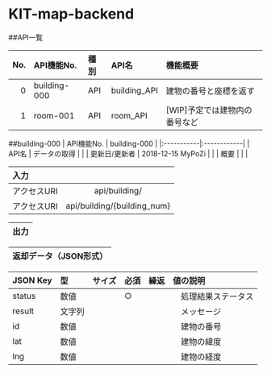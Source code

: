 # KIT-map-backend

##API一覧


| No. | API機能No. | 種別 | API名 | 機能概要 |
|-----------:|:-----------|:-----------|:-----------|:-----------|
| 0 | building-000| API | building_API | 建物の番号と座標を返す　|
| 1 | room-001 | API | room_API | [WIP]予定では建物内の番号など　|

##building-000
| API機能No. | building-000 |
|:-----------|:------------|
| API名 | データの取得 | |
| 更新日/更新者 | 2018-12-15 MyPoZi | |
| 概要       | | |


| 入力     | |
|:-----------|:-----------:|
| アクセスURI | api/building/ |
| アクセスURI | api/building/{building_num} |

| 出力     |
|:-----------|

| 返却データ（JSON形式） |
|:-----------:|

| JSON Key | 型 | サイズ | 必須 | 繰返 | 値の説明 |
|:-----------|:-----------|:-----------|:-----------|:-----------|:-----------|
| status | 数値 | | ○ |　|　処理結果ステータス |
| result | 文字列 | | |　|　メッセージ |
| id | 数値 | | |　|　建物の番号 |
| lat | 数値 | | |　|　建物の緯度 |
| lng | 数値 | | |　|　建物の経度 |
